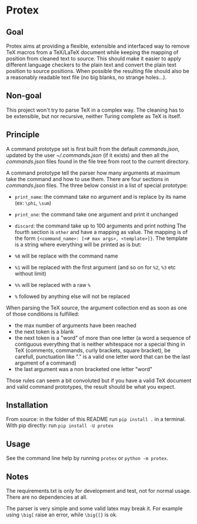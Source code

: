 # Protex

## Goal
Protex aims at providing a flexible, extensible and interfaced way to remove
TeX macros from a TeX/LaTeX document while keeping the mapping of position from
cleaned text to source. This should make it easier to apply different language
checkers to the plain text and convert the plain text position to source
positions.
When possible the resulting file should also be a reasonably readable text file
(no big blanks, no strange holes...).

## Non-goal

This project won't try to parse TeX in a complex way. The cleaning has to be
extensible, but nor recursive, neither Turing complete as TeX is itself.

## Principle

A command prototype set is first built from the default *commands.json*,
updated by the user *~/.commands.json* (if it exists) and then all the
*commands.json* files found in the file tree from root to the current
directory.

A command prototype tell the parser how many arguments at maximum take the
command and how to use them. There are four sections in *commands.json* files.
The three below consist in a list of special prototype:
* `print_name`: the command take no argument and is replace by its name (ex: `\phi`, `\sum`)
* `print_one`: the command take one argument and print it unchanged
* `discard`: the command take up to 100 arguments and print nothing
The fourth section is `other` and have a mapping as value. The
mapping is of the form `{<command_name>: [<# max args>, <template>]}`.
The template is a string where everything will be printed as is but:

* `%0` will be replace with the command name
* `%1` will be replaced with the first argument (and so on for `%2`, `%3` etc without limit)
* `%%` will be replaced with a raw `%`
* `%` followed by anything else will not be replaced

When parsing the TeX source, the argument collection end as soon as one of
those conditions is fulfilled:

* the max number of arguments have been reached
* the next token is a blank
* the next token is a "word" of more than one letter (a word a sequence of
  contiguous everything that is neither whitespace nor a special thing in TeX
  (comments, commands, curly brackets, square bracket), be carefull,
  punctuation like "." is a valid one letter word that can be the last argument
  of a command)
* the last argument was a non bracketed one letter "word"

Those rules can seem a bit convoluted but if you have a valid TeX document and
valid command prototypes, the result should be what you expect.

## Installation

From source: in the folder of this README run `pip install .` in a terminal.
With pip directly: run `pip install -U protex`

## Usage

See the command line help by running `protex` or `python -m protex`.

## Notes

The requirements.txt is only for development and test, not for normal usage.
There are no dependencies at all.

The parser is very simple and some valid latex may break it.
For example using `\big[` raise an error, while `\big{[}` is ok.
